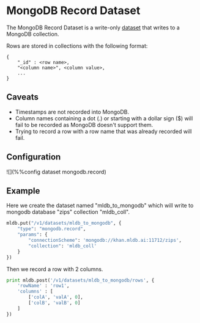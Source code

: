 # MongoDB Record Dataset

The MongoDB Record Dataset is a write-only
[dataset](/doc/builtin/datasets/Datasets.md) that writes to a MongoDB
collection.

Rows are stored in collections with the following format:

```
{
    "_id" : <row name>,
    "<column name>", <column value>,
    ...
}
```

## Caveats
* Timestamps are not recorded into MongoDB.
* Column names containing a dot (.) or starting with a dollar sign ($) will
  fail to be recorded as MongoDB doesn't support them.
* Trying to record a row with a row name that was already recorded will fail.

## Configuration

![](%%config dataset mongodb.record)

## Example

Here we create the dataset named "mldb_to_mongodb" which will write to mongodb
database "zips" collection "mldb_coll".

```python
mldb.put("/v1/datasets/mldb_to_mongodb", {
    "type": "mongodb.record",
    "params": {
        "connectionScheme": 'mongodb://khan.mldb.ai:11712/zips',
        "collection": 'mldb_coll'
    }
})

```

Then we record a row with 2 columns.

```python
print mldb.post('/v1/datasets/mldb_to_mongodb/rows', {
    'rowName' : 'row1',
    'columns' : [
        ['colA', 'valA', 0],
        ['colB', 'valB', 0]
    ]
})
```
